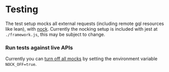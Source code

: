 # Testing
The test setup mocks all external requests (including remote gql resources like lean), with [nock](https://github.com/nock/nock).
Currently the nocking setup is included with jest at `./framework.js`, this may be subject to change.

### Run tests against live APIs
Currently you can [turn off all mocks](https://github.com/nock/nock#turning-nock-off-experimental) by setting the environment variable `NOCK_OFF=true`.